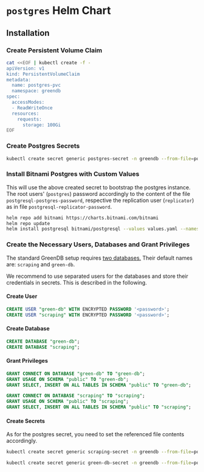 # `postgres` Helm Chart

## Installation

### Create Persistent Volume Claim

```bash
cat <<EOF | kubectl create -f -
apiVersion: v1
kind: PersistentVolumeClaim
metadata:
  name: postgres-pvc
  namespace: greendb
spec:
  accessModes:
  - ReadWriteOnce
  resources:
    requests:
      storage: 100Gi
EOF
```

### Create Postgres Secrets

```bash
kubectl create secret generic postgres-secret -n greendb --from-file=postgres-password=../../.credentials/postgresql-postgres-password --from-file=replicator-password=../../.credentials/postgresql-replicator-password
```

### Install Bitnami Postgres with Custom Values

This will use the above created secret to bootstrap the postgres instance. The root users' (`postgres`) password accordingly to the content of the file `postgresql-postgres-password`, respective the replication user (`replicator`) as in file `postgresql-replicator-password`.

```bash
helm repo add bitnami https://charts.bitnami.com/bitnami
helm repo update
helm install postgresql bitnami/postgresql --values values.yaml --namespace greendb
```

### Create the Necessary Users, Databases and Grant Privileges

The standard GreenDB setup requires [two databases.](../../../core/core/constants.py) Their default names are: `scraping` and `green-db`.

We recommend to use separated users for the databases and store their credentials in secrets. This is described in the following.


#### Create User

```sql
CREATE USER "green-db" WITH ENCRYPTED PASSWORD '<password>';
CREATE USER "scraping" WITH ENCRYPTED PASSWORD '<password>';
```

#### Create Database

```sql
CREATE DATABASE "green-db";
CREATE DATABASE "scraping";
```


#### Grant Privileges

```sql
GRANT CONNECT ON DATABASE "green-db" TO "green-db";
GRANT USAGE ON SCHEMA "public" TO "green-db";
GRANT SELECT, INSERT ON ALL TABLES IN SCHEMA "public" TO "green-db";

GRANT CONNECT ON DATABASE "scraping" TO "scraping";
GRANT USAGE ON SCHEMA "public" TO "scraping";
GRANT SELECT, INSERT ON ALL TABLES IN SCHEMA "public" TO "scraping";
```


#### Create Secrets

As for the postgres secret, you need to set the referenced file contents accordingly.

```bash
kubectl create secret generic scraping-secret -n greendb --from-file=postgres-user=../../.credentials/scraping-postgres-user --from-file=postgres-password=../../.credentials/scraping-postgres-password
```

```bash
kubectl create secret generic green-db-secret -n greendb --from-file=postgres-user=../../.credentials/green-db-postgres-user --from-file=postgres-password=../../.credentials/green-db-postgres-password
```
